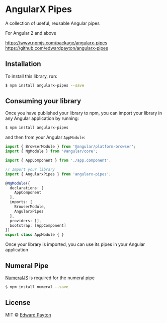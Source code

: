 # AngularX Pipes

A collection of useful, reusable Angular pipes

For Angular 2 and above

https://www.npmjs.com/package/angularx-pipes  
https://github.com/edwardpayton/angularx-pipes

## Installation

To install this library, run:

```bash
$ npm install angularx-pipes --save
```

## Consuming your library

Once you have published your library to npm, you can import your library in any Angular application by running:

```bash
$ npm install angularx-pipes
```

and then from your Angular `AppModule`:

```typescript
import { BrowserModule } from '@angular/platform-browser';
import { NgModule } from '@angular/core';

import { AppComponent } from './app.component';

// Import your library
import { AngularxPipes } from 'angularx-pipes';

@NgModule({
  declarations: [
    AppComponent
  ],
  imports: [
    BrowserModule,
    AngularxPipes
  ],
  providers: [],
  bootstrap: [AppComponent]
})
export class AppModule { }
```

Once your library is imported, you can use its pipes in your Angular application

## Numeral Pipe

[NumeralJS](http://numeraljs.com/) is required for the numeral pipe

```bash
$ npm install numeral --save
```

## License

MIT © [Edward Payton](mailto:edwardjpayton@gmail.com)

